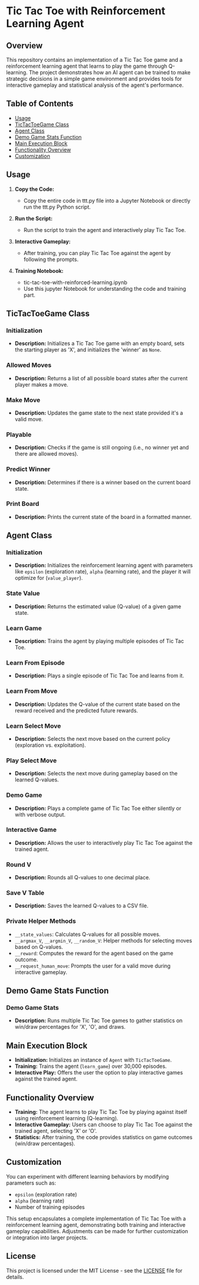 # Tic Tac Toe with Reinforcement Learning Agent

## Overview

This repository contains an implementation of a Tic Tac Toe game and a reinforcement learning agent that learns to play the game through Q-learning. The project demonstrates how an AI agent can be trained to make strategic decisions in a simple game environment and provides tools for interactive gameplay and statistical analysis of the agent's performance.

## Table of Contents
- [Usage](#usage)
- [TicTacToeGame Class](#tictactoegame-class)
- [Agent Class](#agent-class)
- [Demo Game Stats Function](#demo-game-stats-function)
- [Main Execution Block](#main-execution-block)
- [Functionality Overview](#functionality-overview)
- [Customization](#customization)

## Usage

1. **Copy the Code:**
   - Copy the entire code in ttt.py file into a Jupyter Notebook or directly run the ttt.py Python script.

2. **Run the Script:**
   - Run the script to train the agent and interactively play Tic Tac Toe.

3. **Interactive Gameplay:**
   - After training, you can play Tic Tac Toe against the agent by following the prompts.
     
4. **Training Notebook:**
   - tic-tac-toe-with-reinforced-learning.ipynb
   - Use this jupyter Notebook for understanding the code and training part.

## TicTacToeGame Class

### Initialization
- **Description:** Initializes a Tic Tac Toe game with an empty board, sets the starting player as 'X', and initializes the 'winner' as `None`.

### Allowed Moves
- **Description:** Returns a list of all possible board states after the current player makes a move.

### Make Move
- **Description:** Updates the game state to the next state provided it's a valid move.

### Playable
- **Description:** Checks if the game is still ongoing (i.e., no winner yet and there are allowed moves).

### Predict Winner
- **Description:** Determines if there is a winner based on the current board state.

### Print Board
- **Description:** Prints the current state of the board in a formatted manner.

## Agent Class

### Initialization
- **Description:** Initializes the reinforcement learning agent with parameters like `epsilon` (exploration rate), `alpha` (learning rate), and the player it will optimize for (`value_player`).

### State Value
- **Description:** Returns the estimated value (Q-value) of a given game state.

### Learn Game
- **Description:** Trains the agent by playing multiple episodes of Tic Tac Toe.

### Learn From Episode
- **Description:** Plays a single episode of Tic Tac Toe and learns from it.

### Learn From Move
- **Description:** Updates the Q-value of the current state based on the reward received and the predicted future rewards.

### Learn Select Move
- **Description:** Selects the next move based on the current policy (exploration vs. exploitation).

### Play Select Move
- **Description:** Selects the next move during gameplay based on the learned Q-values.

### Demo Game
- **Description:** Plays a complete game of Tic Tac Toe either silently or with verbose output.

### Interactive Game
- **Description:** Allows the user to interactively play Tic Tac Toe against the trained agent.

### Round V
- **Description:** Rounds all Q-values to one decimal place.

### Save V Table
- **Description:** Saves the learned Q-values to a CSV file.

### Private Helper Methods
- `__state_values`: Calculates Q-values for all possible moves.
- `__argmax_V`, `__argmin_V`, `__random_V`: Helper methods for selecting moves based on Q-values.
- `__reward`: Computes the reward for the agent based on the game outcome.
- `__request_human_move`: Prompts the user for a valid move during interactive gameplay.

## Demo Game Stats Function

### Demo Game Stats
- **Description:** Runs multiple Tic Tac Toe games to gather statistics on win/draw percentages for 'X', 'O', and draws.

## Main Execution Block

- **Initialization:** Initializes an instance of `Agent` with `TicTacToeGame`.
- **Training:** Trains the agent (`learn_game`) over 30,000 episodes.
- **Interactive Play:** Offers the user the option to play interactive games against the trained agent.

## Functionality Overview

- **Training:** The agent learns to play Tic Tac Toe by playing against itself using reinforcement learning (Q-learning).
- **Interactive Gameplay:** Users can choose to play Tic Tac Toe against the trained agent, selecting 'X' or 'O'.
- **Statistics:** After training, the code provides statistics on game outcomes (win/draw percentages).
  
      
## Customization

You can experiment with different learning behaviors by modifying parameters such as:
- `epsilon` (exploration rate)
- `alpha` (learning rate)
- Number of training episodes

This setup encapsulates a complete implementation of Tic Tac Toe with a reinforcement learning agent, demonstrating both training and interactive gameplay capabilities. Adjustments can be made for further customization or integration into larger projects.

## License

This project is licensed under the MIT License - see the [LICENSE](LICENSE) file for details.
